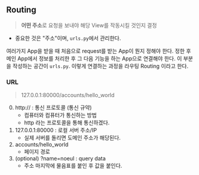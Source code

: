 ## Routing
> **어떤 주소**로 요청을 보내야 해당 View를 작동시킬 것인지 결정
- 중요한 것은 "주소"이며, `urls.py`에서 관리한다.

여러가지 App을 받을 때 처음으로 request를 받는 App이 뭔지 정해야 한다.  정한 후 메인 App에서 정보를 처리한 후 그 다음 기능을 하는 App으로 연결해야 한다. 이 부분을 작성하는 공간이 `urls.py`. 이렇게 연결하는 과정을 라우팅 Routing 이라고 한다.

### URL
> 127.0.0.1:80000/accounts/hello_world

0. http:// : 통신 프로토콜 (통신 규약)
    - 컴퓨터와 컴퓨터가 통신하는 방법
    - http 라는 프로토콜을 통해 통신하겠다.
1. 127.0.0.1:80000 : 로컬 서버 주소/IP
    - 실제 서버를 돌리면 도메인 주소가 해당된다.
2. accounts/hello_world
    - 페이지 경로
3. (optional) ?name=noeul : query data
    - 주소 마지막에 물음표를 붙인 후 값을 붙인다.

